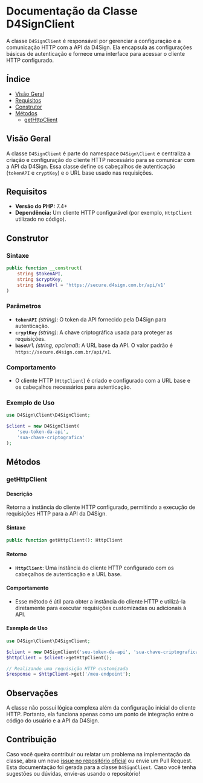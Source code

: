 # Documentação da Classe D4SignClient

A classe `D4SignClient` é responsável por gerenciar a configuração e a comunicação HTTP com a API da D4Sign. Ela
encapsula as configurações básicas de autenticação e fornece uma interface para acessar o cliente HTTP configurado.

## Índice

- [Visão Geral]()
- [Requisitos]()
- [Construtor]()
- [Métodos]()
    - [getHttpClient]()

## Visão Geral

A classe `D4SignClient` é parte do namespace `D4Sign\Client` e centraliza a criação e configuração do cliente HTTP
necessário para se comunicar com a API da D4Sign. Essa classe define os cabeçalhos de autenticação (`tokenAPI` e
`cryptKey`) e o URL base usado nas requisições.

## Requisitos

- **Versão do PHP:** 7.4+
- **Dependência:** Um cliente HTTP configurável (por exemplo, `HttpClient` utilizado no código).

## Construtor

### Sintaxe

``` php
public function __construct(
    string $tokenAPI,
    string $cryptKey,
    string $baseUrl = 'https://secure.d4sign.com.br/api/v1'
)
```

### Parâmetros

- **`tokenAPI`** _(string)_: O token da API fornecido pela D4Sign para autenticação.
- **`cryptKey`** _(string)_: A chave criptográfica usada para proteger as requisições.
- **`baseUrl`** _(string, opcional)_: A URL base da API. O valor padrão é `https://secure.d4sign.com.br/api/v1`.

### Comportamento

- O cliente HTTP (`HttpClient`) é criado e configurado com a URL base e os cabeçalhos necessários para autenticação.

### Exemplo de Uso

``` php
use D4Sign\Client\D4SignClient;

$client = new D4SignClient(
    'seu-token-da-api',
    'sua-chave-criptografica'
);
```

## Métodos

### getHttpClient

#### Descrição

Retorna a instância do cliente HTTP configurado, permitindo a execução de requisições HTTP para a API da D4Sign.

#### Sintaxe

``` php
public function getHttpClient(): HttpClient
```

#### Retorno

- **`HttpClient`**: Uma instância do cliente HTTP configurado com os cabeçalhos de autenticação e a URL base.

#### Comportamento

- Esse método é útil para obter a instância do cliente HTTP e utilizá-la diretamente para executar requisições
  customizadas ou adicionais à API.

#### Exemplo de Uso

``` php
use D4Sign\Client\D4SignClient;

$client = new D4SignClient('seu-token-da-api', 'sua-chave-criptografica');
$httpClient = $client->getHttpClient();

// Realizando uma requisição HTTP customizada
$response = $httpClient->get('/meu-endpoint');
```

## Observações

A classe não possui lógica complexa além da configuração inicial do cliente HTTP. Portanto, ela funciona apenas como um
ponto de integração entre o código do usuário e a API da D4Sign.

## Contribuição

Caso você queira contribuir ou relatar um problema na implementação da classe, abra um
novo [issue no repositório oficial]() ou envie um Pull Request.
Esta documentação foi gerada para a classe `D4SignClient`. Caso você tenha sugestões ou dúvidas, envie-as usando o
repositório!
